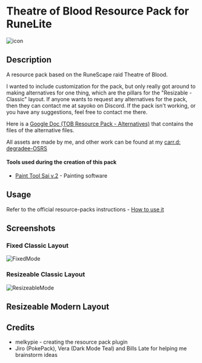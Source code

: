# Theatre of Blood Resource Pack for RuneLite

![icon](https://i.imgur.com/b77JmhC.png)

## Description

A resource pack based on the RuneScape raid Theatre of Blood.

I wanted to include customization for the pack, but only really got around to making alternatives for one thing, which are the pillars for the "Resizable - Classic" layout. If anyone wants to request any alternatives for the pack, then they can contact me at sayoko on Discord. If the pack isn't working, or you have any suggestions, feel free to contact me there.

Here is a [Google Doc (TOB Resource Pack - Alternatives)](https://docs.google.com/document/d/1qn72cRA1y3keBnq78YAaTwXe-qgFsYqCkgnhP_Tt_5I/edit?tab=t.0) that contains the files of the alternative files.

All assets are made by me, and other work can be found at my [carr.d: degradee-OSRS](https://degradee-osrs.carrd.co/)

#### Tools used during the creation of this pack
* [Paint Tool Sai v.2](https://www.systemax.jp/en/sai/) - Painting software

## Usage 

Refer to the official resource-packs instructions - 
[How to use it](https://github.com/melkypie/resource-packs#how-to-use-it)

## Screenshots

### Fixed Classic Layout
![FixedMode](https://i.imgur.com/zprgB0s.png)

### Resizeable Classic Layout
![ResizeableMode](https://i.imgur.com/uq6YHkz.png)

## Resizeable Modern Layout

## Credits
* melkypie - creating the resource pack plugin
* Jiro (PokePack), Vera (Dark Mode Teal) and Bills Late for helping me brainstorm ideas